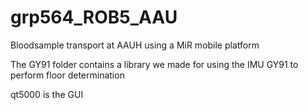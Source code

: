 # grp564_ROB5_AAU
Bloodsample transport at AAUH using a MiR mobile platform

The GY91 folder contains a library we made for using the IMU GY91 to perform floor determination

qt5000 is the GUI

